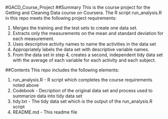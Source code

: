 #GACD_Course_Project
##Summary
This is the course project for the Getting and Cleaning Data course on Coursera. The R script run_analysis.R in this repo meets the following project requirements: 
  1. Merges the training and the test sets to create one data set.
  2. Extracts only the measurements on the mean and standard deviation for each measurement.
  3. Uses descriptive activity names to name the activities in the data set
  4. Appropriately labels the data set with descriptive variable names.
  5. From the data set in step 4, creates a second, independent tidy data set with the average of each variable for each activity and each subject.

##Contents
This repo includes the following elements:
  1. run_analysis.R - R script which completes the course requirements noted above
  2. Codebook - Decription of the original data set and process used to summarize data into tidy data set
  3. tidy.txt - The tidy data set which is the output of the run_analysis.R script
  4. README.md - This readme file
  



